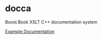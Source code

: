 # docca
Boost.Book XSLT C++ documentation system

[Example Documentation](http://vinniefalco.github.io/docca/)